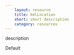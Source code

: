 ```yaml
---
    layout: resource
    title: kmlLocation
    short: short description
    category: resources
---
```


description

Default

